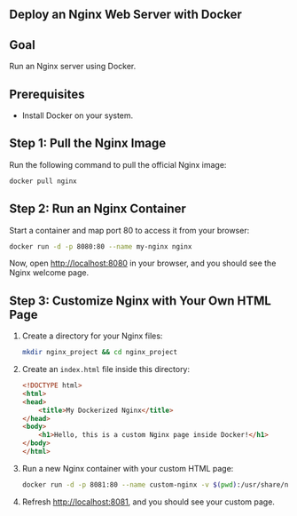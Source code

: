 ## Deploy an Nginx Web Server with Docker

## Goal
Run an Nginx server using Docker.

## Prerequisites
- Install Docker on your system.

## Step 1: Pull the Nginx Image
Run the following command to pull the official Nginx image:
```bash
docker pull nginx
```

## Step 2: Run an Nginx Container
Start a container and map port 80 to access it from your browser:
```bash
docker run -d -p 8080:80 --name my-nginx nginx
```
Now, open [http://localhost:8080](http://localhost:8080) in your browser, and you should see the Nginx welcome page.

## Step 3: Customize Nginx with Your Own HTML Page

1. Create a directory for your Nginx files:
   ```bash
   mkdir nginx_project && cd nginx_project
   ```

2. Create an `index.html` file inside this directory:
   ```html
   <!DOCTYPE html>
   <html>
   <head>
       <title>My Dockerized Nginx</title>
   </head>
   <body>
       <h1>Hello, this is a custom Nginx page inside Docker!</h1>
   </body>
   </html>
   ```

3. Run a new Nginx container with your custom HTML page:
   ```bash
   docker run -d -p 8081:80 --name custom-nginx -v $(pwd):/usr/share/nginx/html nginx
   ```

4. Refresh [http://localhost:8081](http://localhost:8081), and you should see your custom page.
